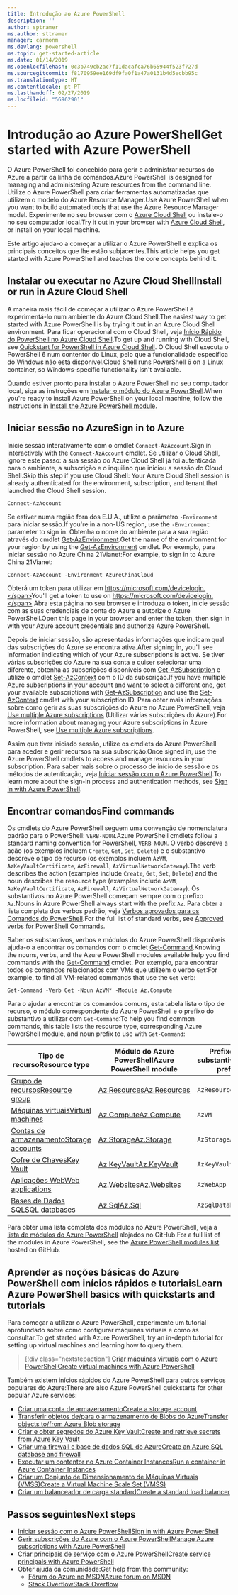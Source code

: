 ```yaml
---
title: Introdução ao Azure PowerShell
description: ''
author: sptramer
ms.author: sttramer
manager: carmonm
ms.devlang: powershell
ms.topic: get-started-article
ms.date: 01/14/2019
ms.openlocfilehash: 0c3b749cb2ac7f11dacafca76b65944f523f727d
ms.sourcegitcommit: f8170959ee169df9fa0f1a47a0131b4d5ecbb95c
ms.translationtype: HT
ms.contentlocale: pt-PT
ms.lasthandoff: 02/27/2019
ms.locfileid: "56962901"
---
```

# <a name="get-started-with-azure-powershell"></a><span data-ttu-id="8c495-102">Introdução ao Azure PowerShell</span><span class="sxs-lookup"><span data-stu-id="8c495-102">Get started with Azure PowerShell</span></span>

<span data-ttu-id="8c495-103">O Azure PowerShell foi concebido para gerir e administrar recursos do Azure a partir da linha de comandos.</span><span class="sxs-lookup"><span data-stu-id="8c495-103">Azure PowerShell is designed for managing and administering Azure resources from the command line.</span></span> <span data-ttu-id="8c495-104">Utilize o Azure PowerShell para criar ferramentas automatizadas que utilizem o modelo do Azure Resource Manager.</span><span class="sxs-lookup"><span data-stu-id="8c495-104">Use Azure PowerShell when you want to build automated tools that use the Azure Resource Manager model.</span></span>
<span data-ttu-id="8c495-105">Experimente no seu browser com o [Azure Cloud Shell](/azure/cloud-shell/overview) ou instale-o no seu computador local.</span><span class="sxs-lookup"><span data-stu-id="8c495-105">Try it out in your browser with [Azure Cloud Shell](/azure/cloud-shell/overview), or install on your local machine.</span></span>

<span data-ttu-id="8c495-106">Este artigo ajuda-o a começar a utilizar o Azure PowerShell e explica os principais conceitos que lhe estão subjacentes.</span><span class="sxs-lookup"><span data-stu-id="8c495-106">This article helps you get started with Azure PowerShell and teaches the core concepts behind it.</span></span>

## <a name="install-or-run-in-azure-cloud-shell"></a><span data-ttu-id="8c495-107">Instalar ou executar no Azure Cloud Shell</span><span class="sxs-lookup"><span data-stu-id="8c495-107">Install or run in Azure Cloud Shell</span></span>

<span data-ttu-id="8c495-108">A maneira mais fácil de começar a utilizar o Azure PowerShell é experimentá-lo num ambiente do Azure Cloud Shell.</span><span class="sxs-lookup"><span data-stu-id="8c495-108">The easiest way to get started with Azure PowerShell is by trying it out in an Azure Cloud Shell environment.</span></span>
<span data-ttu-id="8c495-109">Para ficar operacional com o Cloud Shell, veja [Início Rápido do PowerShell no Azure Cloud Shell](/azure/cloud-shell/quickstart-powershell).</span><span class="sxs-lookup"><span data-stu-id="8c495-109">To get up and running with Cloud Shell, see [Quickstart for PowerShell in Azure Cloud Shell](/azure/cloud-shell/quickstart-powershell).</span></span>
<span data-ttu-id="8c495-110">O Cloud Shell executa o PowerShell 6 num contentor do Linux, pelo que a funcionalidade específica do Windows não está disponível.</span><span class="sxs-lookup"><span data-stu-id="8c495-110">Cloud Shell runs PowerShell 6 on a Linux container, so Windows-specific functionality isn't available.</span></span>

<span data-ttu-id="8c495-111">Quando estiver pronto para instalar o Azure PowerShell no seu computador local, siga as instruções em [Instalar o módulo do Azure PowerShell](install-az-ps.md).</span><span class="sxs-lookup"><span data-stu-id="8c495-111">When you're ready to install Azure PowerShell on your local machine, follow the instructions in [Install the Azure PowerShell module](install-az-ps.md).</span></span>

## <a name="sign-in-to-azure"></a><span data-ttu-id="8c495-112">Iniciar sessão no Azure</span><span class="sxs-lookup"><span data-stu-id="8c495-112">Sign in to Azure</span></span>

<span data-ttu-id="8c495-113">Inicie sessão interativamente com o cmdlet `Connect-AzAccount`.</span><span class="sxs-lookup"><span data-stu-id="8c495-113">Sign in interactively with the `Connect-AzAccount` cmdlet.</span></span> <span data-ttu-id="8c495-114">Se utilizar o Cloud Shell, ignore este passo: a sua sessão do Azure Cloud Shell já foi autenticada para o ambiente, a subscrição e o inquilino que iniciou a sessão do Cloud Shell.</span><span class="sxs-lookup"><span data-stu-id="8c495-114">Skip this step if you use Cloud Shell: Your Azure Cloud Shell session is already authenticated for the environment, subscription, and tenant that launched the Cloud Shell session.</span></span>

```azurepowershell-interactive
Connect-AzAccount
```

<span data-ttu-id="8c495-115">Se estiver numa região fora dos E.U.A., utilize o parâmetro `-Environment` para iniciar sessão.</span><span class="sxs-lookup"><span data-stu-id="8c495-115">If you're in a non-US region, use the `-Environment` parameter to sign in.</span></span> <span data-ttu-id="8c495-116">Obtenha o nome do ambiente para a sua região através do cmdlet [Get-AzEnvironment](/powershell/module/Az.Accounts/Get-AzEnvironment).</span><span class="sxs-lookup"><span data-stu-id="8c495-116">Get the name of the environment for your region by using the [Get-AzEnvironment](/powershell/module/Az.Accounts/Get-AzEnvironment) cmdlet.</span></span> <span data-ttu-id="8c495-117">Por exemplo, para iniciar sessão no Azure China 21Vianet:</span><span class="sxs-lookup"><span data-stu-id="8c495-117">For example, to sign in to Azure China 21Vianet:</span></span>

```azurepowershell-interactive
Connect-AzAccount -Environment AzureChinaCloud
```

<span data-ttu-id="8c495-118">Obterá um token para utilizar em https://microsoft.com/devicelogin.</span><span class="sxs-lookup"><span data-stu-id="8c495-118">You'll get a token to use on https://microsoft.com/devicelogin.</span></span> <span data-ttu-id="8c495-119">Abra esta página no seu browser e introduza o token, inicie sessão com as suas credenciais de conta do Azure e autorize o Azure PowerShell.</span><span class="sxs-lookup"><span data-stu-id="8c495-119">Open this page in your browser and enter the token, then sign in with your Azure account credentials and authorize Azure PowerShell.</span></span> 

<span data-ttu-id="8c495-120">Depois de iniciar sessão, são apresentadas informações que indicam qual das subscrições do Azure se encontra ativa.</span><span class="sxs-lookup"><span data-stu-id="8c495-120">After signing in, you'll see information indicating which of your Azure subscriptions is active.</span></span> <span data-ttu-id="8c495-121">Se tiver várias subscrições do Azure na sua conta e quiser selecionar uma diferente, obtenha as subscrições disponíveis com [Get-AzSubscription](/powershell/module/az.accounts/get-azsubscription) e utilize o cmdlet [Set-AzContext](/powershell/module/az.accounts/set-azcontext) com o ID da subscrição.</span><span class="sxs-lookup"><span data-stu-id="8c495-121">If you have multiple Azure subscriptions in your account and want to select a different one, get your available subscriptions with [Get-AzSubscription](/powershell/module/az.accounts/get-azsubscription) and use the [Set-AzContext](/powershell/module/az.accounts/set-azcontext) cmdlet with your subscription ID.</span></span>
<span data-ttu-id="8c495-122">Para obter mais informações sobre como gerir as suas subscrições do Azure no Azure PowerShell, veja [Use multiple Azure subscriptions](manage-subscriptions-azureps.md) (Utilizar várias subscrições do Azure).</span><span class="sxs-lookup"><span data-stu-id="8c495-122">For more information about managing your Azure subscriptions in Azure PowerShell, see [Use multiple Azure subscriptions](manage-subscriptions-azureps.md).</span></span>

<span data-ttu-id="8c495-123">Assim que tiver iniciado sessão, utilize os cmdlets do Azure PowerShell para aceder e gerir recursos na sua subscrição.</span><span class="sxs-lookup"><span data-stu-id="8c495-123">Once signed in, use the Azure PowerShell cmdlets to access and manage resources in your subscription.</span></span> <span data-ttu-id="8c495-124">Para saber mais sobre o processo de início de sessão e os métodos de autenticação, veja [Iniciar sessão com o Azure PowerShell](authenticate-azureps.md).</span><span class="sxs-lookup"><span data-stu-id="8c495-124">To learn more about the sign-in process and authentication methods, see [Sign in with Azure PowerShell](authenticate-azureps.md).</span></span>

## <a name="find-commands"></a><span data-ttu-id="8c495-125">Encontrar comandos</span><span class="sxs-lookup"><span data-stu-id="8c495-125">Find commands</span></span>

<span data-ttu-id="8c495-126">Os cmdlets do Azure PowerShell seguem uma convenção de nomenclatura padrão para o PowerShell: `VERB-NOUN`.</span><span class="sxs-lookup"><span data-stu-id="8c495-126">Azure PowerShell cmdlets follow a standard naming convention for PowerShell, `VERB-NOUN`.</span></span> <span data-ttu-id="8c495-127">O verbo descreve a ação (os exemplos incluem `Create`, `Get`, `Set`, `Delete`) e o substantivo descreve o tipo de recurso (os exemplos incluem `AzVM`, `AzKeyVaultCertificate`, `AzFirewall`, `AzVirtualNetworkGateway`).</span><span class="sxs-lookup"><span data-stu-id="8c495-127">The verb describes the action (examples include `Create`, `Get`, `Set`, `Delete`) and the noun describes the resource type (examples include `AzVM`, `AzKeyVaultCertificate`, `AzFirewall`, `AzVirtualNetworkGateway`).</span></span> <span data-ttu-id="8c495-128">Os substantivos no Azure PowerShell começam sempre com o prefixo `Az`.</span><span class="sxs-lookup"><span data-stu-id="8c495-128">Nouns in Azure PowerShell always start with the prefix `Az`.</span></span> <span data-ttu-id="8c495-129">Para obter a lista completa dos verbos padrão, veja [Verbos aprovados para os Comandos do PowerShell](/powershell/developer/cmdlet/approved-verbs-for-windows-powershell-commands).</span><span class="sxs-lookup"><span data-stu-id="8c495-129">For the full list of standard verbs, see [Approved verbs for PowerShell Commands](/powershell/developer/cmdlet/approved-verbs-for-windows-powershell-commands).</span></span>

<span data-ttu-id="8c495-130">Saber os substantivos, verbos e módulos do Azure PowerShell disponíveis ajuda-o a encontrar os comandos com o cmdlet [Get-Command](/powershell/module/microsoft.powershell.core/get-command).</span><span class="sxs-lookup"><span data-stu-id="8c495-130">Knowing the nouns, verbs, and the Azure PowerShell modules available help you find commands with the [Get-Command](/powershell/module/microsoft.powershell.core/get-command) cmdlet.</span></span> <span data-ttu-id="8c495-131">Por exemplo, para encontrar todos os comandos relacionados com VMs que utilizem o verbo `Get`:</span><span class="sxs-lookup"><span data-stu-id="8c495-131">For example, to find all VM-related commands that use the `Get` verb:</span></span>

```powershell-interactive
Get-Command -Verb Get -Noun AzVM* -Module Az.Compute
```

<span data-ttu-id="8c495-132">Para o ajudar a encontrar os comandos comuns, esta tabela lista o tipo de recurso, o módulo correspondente do Azure PowerShell e o prefixo do substantivo a utilizar com `Get-Command`:</span><span class="sxs-lookup"><span data-stu-id="8c495-132">To help you find common commands, this table lists the resource type, corresponding Azure PowerShell module, and noun prefix to use with `Get-Command`:</span></span>

| <span data-ttu-id="8c495-133">Tipo de recurso</span><span class="sxs-lookup"><span data-stu-id="8c495-133">Resource type</span></span> | <span data-ttu-id="8c495-134">Módulo do Azure PowerShell</span><span class="sxs-lookup"><span data-stu-id="8c495-134">Azure PowerShell module</span></span> | <span data-ttu-id="8c495-135">Prefixo do substantivo</span><span class="sxs-lookup"><span data-stu-id="8c495-135">Noun prefix</span></span> |
|---------------|-------------------------|----------------|
| [<span data-ttu-id="8c495-136">Grupo de recursos</span><span class="sxs-lookup"><span data-stu-id="8c495-136">Resource group</span></span>](/azure/azure-resource-manager/resource-group-overview) | [<span data-ttu-id="8c495-137">Az.Resources</span><span class="sxs-lookup"><span data-stu-id="8c495-137">Az.Resources</span></span>](/powershell/module/az.resources#resources) | `AzResourceGroup` |
| [<span data-ttu-id="8c495-138">Máquinas virtuais</span><span class="sxs-lookup"><span data-stu-id="8c495-138">Virtual machines</span></span>](/azure/virtual-machines) | [<span data-ttu-id="8c495-139">Az.Compute</span><span class="sxs-lookup"><span data-stu-id="8c495-139">Az.Compute</span></span>](/powershell/module/az.compute#virtual_machines) | `AzVM` |
| [<span data-ttu-id="8c495-140">Contas de armazenamento</span><span class="sxs-lookup"><span data-stu-id="8c495-140">Storage accounts</span></span>](/azure/storage/common/storage-introduction) | [<span data-ttu-id="8c495-141">Az.Storage</span><span class="sxs-lookup"><span data-stu-id="8c495-141">Az.Storage</span></span>](/powershell/module/az.storage/) | `AzStorageAccount` |
| [<span data-ttu-id="8c495-142">Cofre de Chaves</span><span class="sxs-lookup"><span data-stu-id="8c495-142">Key Vault</span></span>](/azure/key-vault/key-vault-whatis) | [<span data-ttu-id="8c495-143">Az.KeyVault</span><span class="sxs-lookup"><span data-stu-id="8c495-143">Az.KeyVault</span></span>](/powershell/module/az.keyvault) | `AzKeyVault` |
| [<span data-ttu-id="8c495-144">Aplicações Web</span><span class="sxs-lookup"><span data-stu-id="8c495-144">Web applications</span></span>](/azure/app-service) | [<span data-ttu-id="8c495-145">Az.Websites</span><span class="sxs-lookup"><span data-stu-id="8c495-145">Az.Websites</span></span>](/powershell/module/az.websites) | `AzWebApp` |
| [<span data-ttu-id="8c495-146">Bases de Dados SQL</span><span class="sxs-lookup"><span data-stu-id="8c495-146">SQL databases</span></span>](/azure/sql-database) | [<span data-ttu-id="8c495-147">Az.Sql</span><span class="sxs-lookup"><span data-stu-id="8c495-147">Az.Sql</span></span>](/powershell/module/az.sql) | `AzSqlDatabase` |

<span data-ttu-id="8c495-148">Para obter uma lista completa dos módulos no Azure PowerShell, veja a [lista de módulos do Azure PowerShell](https://github.com/Azure/azure-powershell/blob/master/documentation/azure-powershell-modules.md) alojados no GitHub.</span><span class="sxs-lookup"><span data-stu-id="8c495-148">For a full list of the modules in Azure PowerShell, see the [Azure PowerShell modules list](https://github.com/Azure/azure-powershell/blob/master/documentation/azure-powershell-modules.md) hosted on GitHub.</span></span>

## <a name="learn-azure-powershell-basics-with-quickstarts-and-tutorials"></a><span data-ttu-id="8c495-149">Aprender as noções básicas do Azure PowerShell com inícios rápidos e tutoriais</span><span class="sxs-lookup"><span data-stu-id="8c495-149">Learn Azure PowerShell basics with quickstarts and tutorials</span></span>

<span data-ttu-id="8c495-150">Para começar a utilizar o Azure PowerShell, experimente um tutorial aprofundado sobre como configurar máquinas virtuais e como as consultar.</span><span class="sxs-lookup"><span data-stu-id="8c495-150">To get started with Azure PowerShell, try an in-depth tutorial for setting up virtual machines and learning how to query them.</span></span>

> [!div class="nextstepaction"]
> [<span data-ttu-id="8c495-151">Criar máquinas virtuais com o Azure PowerShell</span><span class="sxs-lookup"><span data-stu-id="8c495-151">Create virtual machines with Azure PowerShell</span></span>](azureps-vm-tutorial.yml)

<span data-ttu-id="8c495-152">Também existem inícios rápidos do Azure PowerShell para outros serviços populares do Azure:</span><span class="sxs-lookup"><span data-stu-id="8c495-152">There are also Azure PowerShell quickstarts for other popular Azure services:</span></span>

* [<span data-ttu-id="8c495-153">Criar uma conta de armazenamento</span><span class="sxs-lookup"><span data-stu-id="8c495-153">Create a storage account</span></span>](/azure/storage/common/storage-quickstart-create-account?tabs=azure-powershell)
* [<span data-ttu-id="8c495-154">Transferir objetos de/para o armazenamento de Blobs do Azure</span><span class="sxs-lookup"><span data-stu-id="8c495-154">Transfer objects to/from Azure Blob storage</span></span>](/azure/storage/blobs/storage-quickstart-blobs-powershell)
* [<span data-ttu-id="8c495-155">Criar e obter segredos do Azure Key Vault</span><span class="sxs-lookup"><span data-stu-id="8c495-155">Create and retrieve secrets from Azure Key Vault</span></span>](/azure/key-vault/quick-create-powershell)
* [<span data-ttu-id="8c495-156">Criar uma firewall e base de dados SQL do Azure</span><span class="sxs-lookup"><span data-stu-id="8c495-156">Create an Azure SQL database and firewall</span></span>](/azure/sql-database/scripts/sql-database-create-and-configure-database-powershell)
* [<span data-ttu-id="8c495-157">Executar um contentor no Azure Container Instances</span><span class="sxs-lookup"><span data-stu-id="8c495-157">Run a container in Azure Container Instances</span></span>](/azure/container-instances/container-instances-quickstart-powershell)
* [<span data-ttu-id="8c495-158">Criar um Conjunto de Dimensionamento de Máquinas Virtuais (VMSS)</span><span class="sxs-lookup"><span data-stu-id="8c495-158">Create a Virtual Machine Scale Set (VMSS)</span></span>](/azure/virtual-machine-scale-sets/quick-create-powershell)
* [<span data-ttu-id="8c495-159">Criar um balanceador de carga standard</span><span class="sxs-lookup"><span data-stu-id="8c495-159">Create a standard load balancer</span></span>](/azure/load-balancer/quickstart-create-standard-load-balancer-powershell)

## <a name="next-steps"></a><span data-ttu-id="8c495-160">Passos seguintes</span><span class="sxs-lookup"><span data-stu-id="8c495-160">Next steps</span></span>

* [<span data-ttu-id="8c495-161">Iniciar sessão com o Azure PowerShell</span><span class="sxs-lookup"><span data-stu-id="8c495-161">Sign in with Azure PowerShell</span></span>](authenticate-azureps.md)
* [<span data-ttu-id="8c495-162">Gerir subscrições do Azure com o Azure PowerShell</span><span class="sxs-lookup"><span data-stu-id="8c495-162">Manage Azure subscriptions with Azure PowerShell</span></span>](manage-subscriptions-azureps.md)
* [<span data-ttu-id="8c495-163">Criar principais de serviço com o Azure PowerShell</span><span class="sxs-lookup"><span data-stu-id="8c495-163">Create service principals with Azure PowerShell</span></span>](create-azure-service-principal-azureps.md)
* <span data-ttu-id="8c495-164">Obter ajuda da comunidade:</span><span class="sxs-lookup"><span data-stu-id="8c495-164">Get help from the community:</span></span>
  * [<span data-ttu-id="8c495-165">Fórum do Azure no MSDN</span><span class="sxs-lookup"><span data-stu-id="8c495-165">Azure forum on MSDN</span></span>](http://go.microsoft.com/fwlink/p/?LinkId=320212)
  * [<span data-ttu-id="8c495-166">Stack Overflow</span><span class="sxs-lookup"><span data-stu-id="8c495-166">Stack Overflow</span></span>](http://go.microsoft.com/fwlink/?LinkId=320213)
